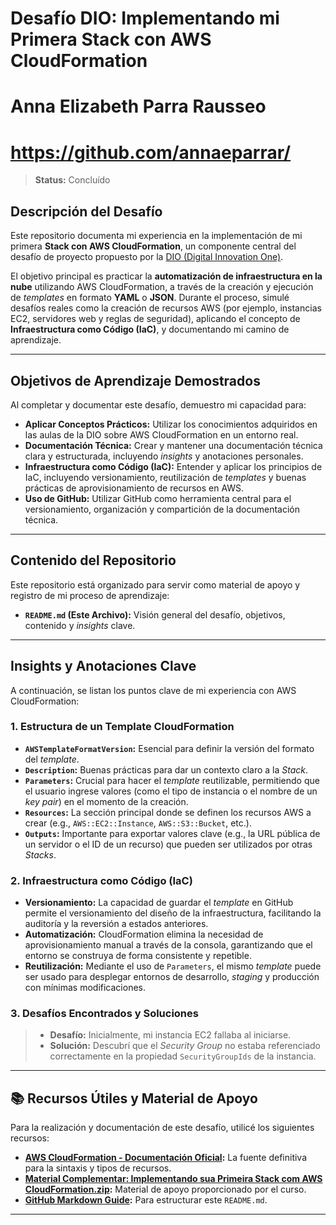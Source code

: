 # Desafío DIO: Implementando mi Primera Stack con AWS CloudFormation
# Anna Elizabeth Parra Rausseo
# https://github.com/annaeparrar/

> **Status:** Concluído

## Descripción del Desafío

Este repositorio documenta mi experiencia en la implementación de mi primera **Stack con AWS CloudFormation**, un componente central del desafío de proyecto propuesto por la [DIO (Digital Innovation One)](https://www.dio.me/).

El objetivo principal es practicar la **automatización de infraestructura en la nube** utilizando AWS CloudFormation, a través de la creación y ejecución de *templates* en formato **YAML** o **JSON**. Durante el proceso, simulé desafíos reales como la creación de recursos AWS (por ejemplo, instancias EC2, servidores web y reglas de seguridad), aplicando el concepto de **Infraestructura como Código (IaC)**, y documentando mi camino de aprendizaje.

---

## Objetivos de Aprendizaje Demostrados

Al completar y documentar este desafío, demuestro mi capacidad para:

* **Aplicar Conceptos Prácticos:** Utilizar los conocimientos adquiridos en las aulas de la DIO sobre AWS CloudFormation en un entorno real.
* **Documentación Técnica:** Crear y mantener una documentación técnica clara y estructurada, incluyendo *insights* y anotaciones personales.
* **Infraestructura como Código (IaC):** Entender y aplicar los principios de IaC, incluyendo versionamiento, reutilización de *templates* y buenas prácticas de aprovisionamiento de recursos en AWS.
* **Uso de GitHub:** Utilizar GitHub como herramienta central para el versionamiento, organización y compartición de la documentación técnica.

---

## Contenido del Repositorio

Este repositorio está organizado para servir como material de apoyo y registro de mi proceso de aprendizaje:

* **`README.md` (Este Archivo):** Visión general del desafío, objetivos, contenido y *insights* clave.

---

## Insights y Anotaciones Clave

A continuación, se listan los puntos clave de mi experiencia con AWS CloudFormation:

### 1. Estructura de un Template CloudFormation

* **`AWSTemplateFormatVersion`:** Esencial para definir la versión del formato del *template*.
* **`Description`:** Buenas prácticas para dar un contexto claro a la *Stack*.
* **`Parameters`:** Crucial para hacer el *template* reutilizable, permitiendo que el usuario ingrese valores (como el tipo de instancia o el nombre de un *key pair*) en el momento de la creación.
* **`Resources`:** La sección principal donde se definen los recursos AWS a crear (e.g., `AWS::EC2::Instance`, `AWS::S3::Bucket`, etc.).
* **`Outputs`:** Importante para exportar valores clave (e.g., la URL pública de un servidor o el ID de un recurso) que pueden ser utilizados por otras *Stacks*.

### 2. Infraestructura como Código (IaC)

* **Versionamiento:** La capacidad de guardar el *template* en GitHub permite el versionamiento del diseño de la infraestructura, facilitando la auditoría y la reversión a estados anteriores.
* **Automatización:** CloudFormation elimina la necesidad de aprovisionamiento manual a través de la consola, garantizando que el entorno se construya de forma consistente y repetible.
* **Reutilización:** Mediante el uso de `Parameters`, el mismo *template* puede ser usado para desplegar entornos de desarrollo, *staging* y producción con mínimas modificaciones.

### 3. Desafíos Encontrados y Soluciones

> * **Desafío:** Inicialmente, mi instancia EC2 fallaba al iniciarse.
> * **Solución:** Descubrí que el *Security Group* no estaba referenciado correctamente en la propiedad `SecurityGroupIds` de la instancia.

---

## 📚 Recursos Útiles y Material de Apoyo

Para la realización y documentación de este desafío, utilicé los siguientes recursos:

* **[AWS CloudFormation - Documentación Oficial](https://aws.amazon.com/cloudformation/):** La fuente definitiva para la sintaxis y tipos de recursos.
* **[Material Complementar: Implementando sua Primeira Stack com AWS CloudFormation.zip](link-al-archivo-si-es-relevante):** Material de apoyo proporcionado por el curso.
* **[GitHub Markdown Guide](https://guides.github.com/features/mastering-markdown/):** Para estructurar este `README.md`.

---
